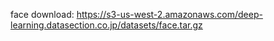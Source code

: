 face
download: https://s3-us-west-2.amazonaws.com/deep-learning.datasection.co.jp/datasets/face.tar.gz

